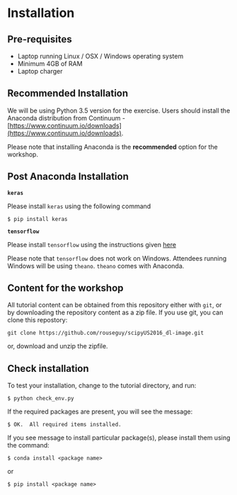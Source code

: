 # Installation

## Pre-requisites
* Laptop running Linux / OSX / Windows operating system
* Minimum 4GB of RAM
* Laptop charger

## Recommended Installation
We will be using Python 3.5 version for the exercise. Users should install the Anaconda distribution from Continuum - [https://www.continuum.io/downloads](https://www.continuum.io/downloads).

Please note that installing Anaconda is the **recommended** option for the workshop.

## Post Anaconda Installation

**`keras`**

Please install `keras` using the following command

    $ pip install keras

**`tensorflow`**

Please install `tensorflow` using the instructions given [here](https://www.tensorflow.org/versions/r0.9/get_started/os_setup.html)

Please note that `tensorflow` does not work on Windows. Attendees running Windows will be using `theano`. `theano` comes with Anaconda.
 
## Content for the workshop

All tutorial content can be obtained from this repository either with `git`, or by downloading the repository content as a zip file. If you use git, you can clone this repostory:

```git clone https://github.com/rouseguy/scipyUS2016_dl-image.git```

or, download and unzip the zipfile.

## Check installation

To test your installation, change to the tutorial directory, and run:

    $ python check_env.py

If the required packages are present, you will see the message:

    $ OK.  All required items installed.

If you see message to install particular package(s), please install them using the command:
    
    $ conda install <package name>
or
    
    $ pip install <package name>
    


